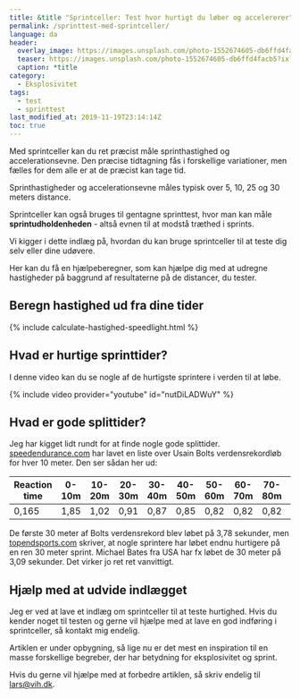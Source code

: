 ```yaml
---
title: &title "Sprintceller: Test hvor hurtigt du løber og accelererer"
permalink: /sprinttest-med-sprintceller/
language: da
header:
  overlay_image: https://images.unsplash.com/photo-1552674605-db6ffd4facb5?ixlib=rb-1.2.1&ixid=eyJhcHBfaWQiOjEyMDd9&auto=format&fit=crop&w=2100&q=80
  teaser: https://images.unsplash.com/photo-1552674605-db6ffd4facb5?ixlib=rb-1.2.1&ixid=eyJhcHBfaWQiOjEyMDd9&auto=format&fit=crop&w=400&q=80
  caption: *title
category:
  - Eksplosivitet
tags:
  - test
  - sprinttest
last_modified_at: 2019-11-19T23:14:14Z
toc: true
---
```


Med sprintceller kan du ret præcist måle sprinthastighed og accelerationsevne. Den præcise tidtagning fås i forskellige variationer, men fælles for dem alle er at de præcist kan tage tid.

Sprinthastigheder og accelerationsevne måles typisk over 5, 10, 25 og 30 meters distance.

Sprintceller kan også bruges til gentagne sprinttest, hvor man kan måle **sprintudholdenheden** - altså evnen til at modstå træthed i sprints.

Vi kigger i dette indlæg på, hvordan du kan bruge sprintceller til at teste dig selv eller dine udøvere.

Her kan du få en hjælpeberegner, som kan hjælpe dig med at udregne hastigheder på baggrund af resultaterne på de distancer, du tester.

## Beregn hastighed ud fra dine tider

{% include calculate-hastighed-speedlight.html %}

## Hvad er hurtige sprinttider?

I denne video kan du se nogle af de hurtigste sprintere i verden til at løbe.

{% include video provider="youtube" id="nutDiLADWuY" %}

## Hvad er gode splittider?

Jeg har kigget lidt rundt for at finde nogle gode splittider. [speedendurance.com](https://speedendurance.com/2008/08/22/usain-bolt-100m-10-meter-splits-and-speed-endurance/) har lavet en liste over Usain Bolts verdensrekordløb for hver 10 meter. Den ser sådan her ud:

| Reaction time | 0-10m | 10-20m | 20-30m | 30-40m | 40-50m | 50-60m | 60-70m | 70-80m | 80-90m | 90-100m | Sluttid |
|-|-|-|-|-|-|-|-|-|-|-|-|
| 0,165 | 1,85 | 1,02 | 0,91 | 0,87 | 0,85 | 0,82 | 0,82 | 0,82 | 0,83 | 0,90 | 9,69 |

De første 30 meter af Bolts verdensrekord blev løbet på 3,78 sekunder, men [topendsports.com](https://www.topendsports.com/testing/results/sprint-tests-30m.htm) skriver, at nogle sprintere har løbet endnu hurtigere på en ren 30 meter sprint. Michael Bates fra USA har fx løbet de 30 meter på 3,09 sekunder. Det virker jo ret ret vanvittigt.

## Hjælp med at udvide indlægget

Jeg er ved at lave et indlæg om sprintceller til at teste hurtighed. Hvis du kender noget til testen og gerne vil hjælpe med at lave en god indføring i sprintceller, så kontakt mig endelig.

Artiklen er under opbygning, så lige nu er det mest en inspiration til en masse forskellige begreber, der har betydning for eksplosivitet og sprint.

Hvis du gerne vil hjælpe med at forbedre artiklen, så skriv endelig til lars@vih.dk.
